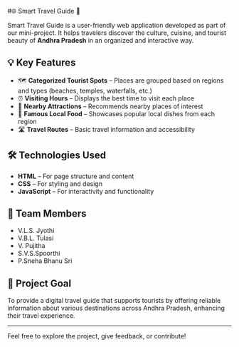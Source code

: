 #🌐 Smart Travel Guide 🧳

Smart Travel Guide is a user-friendly web application developed as part of our mini-project. It helps travelers discover the culture, cuisine, and tourist beauty of **Andhra Pradesh** in an organized and interactive way.

## 💡 Key Features

- 🗺️ **Categorized Tourist Spots** – Places are grouped based on regions and types (beaches, temples, waterfalls, etc.)
- ⏰ **Visiting Hours** – Displays the best time to visit each place
- 🧭 **Nearby Attractions** – Recommends nearby places of interest
- 🍛 **Famous Local Food** – Showcases popular local dishes from each region
- 🛣️ **Travel Routes** – Basic travel information and accessibility

## 🛠️ Technologies Used

- **HTML** – For page structure and content
- **CSS** – For styling and design
- **JavaScript** – For interactivity and functionality

## 👥 Team Members

- V.L.S. Jyothi  
- V.B.L. Tulasi
- V. Pujitha
- S.V.S.Spoorthi
- P.Sneha Bhanu Sri

## 🚀 Project Goal

To provide a digital travel guide that supports tourists by offering reliable information about various destinations across Andhra Pradesh, enhancing their travel experience.

---

Feel free to explore the project, give feedback, or contribute!
